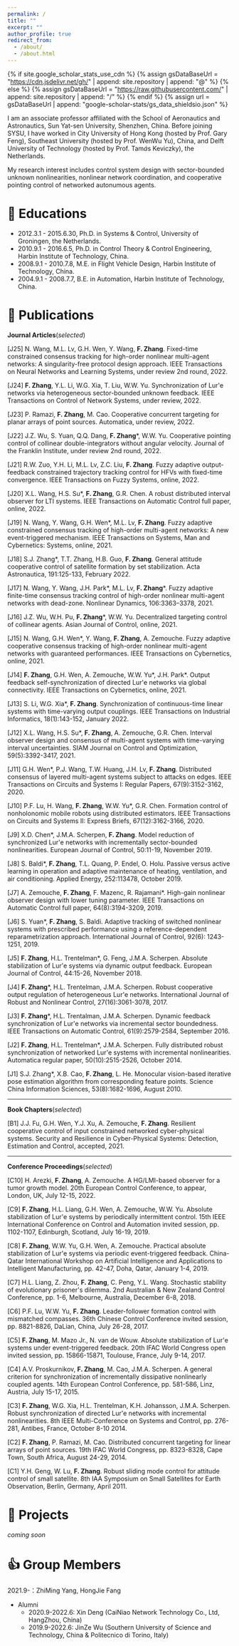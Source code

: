 ```yaml
---
permalink: /
title: ""
excerpt: ""
author_profile: true
redirect_from: 
  - /about/
  - /about.html
---
```


{% if site.google_scholar_stats_use_cdn %}
{% assign gsDataBaseUrl = "https://cdn.jsdelivr.net/gh/" | append: site.repository | append: "@" %}
{% else %}
{% assign gsDataBaseUrl = "https://raw.githubusercontent.com/" | append: site.repository | append: "/" %}
{% endif %}
{% assign url = gsDataBaseUrl | append: "google-scholar-stats/gs_data_shieldsio.json" %}

<span class='anchor' id='about-me'></span>

I am an associate professor affiliated with the School of Aeronautics and Astronautics, Sun Yat-sen University, Shenzhen, China. Before joining SYSU, I have worked in City University of Hong Kong (hosted by Prof. Gary Feng), Southeast University (hosted by Prof. WenWu Yu), China, and Delft University of Technology (hosted by Prof. Tam$\acute{a}$s Keviczky), the Netherlands. 

My research interest includes control system design with sector-bounded unknown nonlinearities, nonlinear network coordination, and cooperative pointing control of networked autonumous agents.


# 📖 Educations

- 2012.3.1 - 2015.6.30, Ph.D. in Systems & Control, University of Groningen, the Netherlands. 
- 2010.9.1 - 2016.6.5, Ph.D. in Control Theory & Control Engineering, Harbin Institute of Technology, China.
- 2008.9.1 - 2010.7.8, M.E. in Flight Vehicle Design, Harbin Institute of Technology, China.
- 2004.9.1 - 2008.7.7, B.E. in Automation, Harbin Institute of Technology, China.


# 📝 Publications

__Journal Articles__(_selected_)

[J25] N. Wang, M.L. Lv, G.H. Wen, Y. Wang, __F. Zhang__. Fixed-time constrained consensus tracking for high-order nonlinear multi-agent networks: A singularity-free protocol design approach. IEEE Transactions on Neural Networks and Learning Systems, under review 2nd round, 2022.

[J24] __F. Zhang__, Y.L. Li, W.G. Xia, T. Liu, W.W. Yu. Synchronization of Lur'e networks via heterogeneous sector-bounded unknown feedback. IEEE Transactions on Control of Network Systems, under review, 2022.

[J23] P. Ramazi, __F. Zhang__, M. Cao. Cooperative concurrent targeting for planar arrays of point sources. Automatica, under review, 2022.

[J22] J.Z. Wu, S. Yuan, Q.Q. Dang, __F. Zhang__*, W.W. Yu. Cooperative pointing control of collinear double-integrators without angular velocity. Journal of the Franklin Institute, under review 2nd round, 2022.

[J21] R.W. Zuo, Y.H. Li, M.L. Lv, Z.C. Liu, __F. Zhang__. Fuzzy adaptive output-feedback constrained trajectory tracking control for HFVs with fixed-time convergence. IEEE Transactions on Fuzzy Systems, online, 2022.

[J20] X.L. Wang, H.S. Su*, __F. Zhang__, G.R. Chen. A robust distributed interval observer for LTI systems. IEEE Transactions on Automatic Control full paper, online, 2022.

[J19] N. Wang, Y. Wang, G.H. Wen*, M.L. Lv, __F. Zhang__. Fuzzy adaptive constrained consensus tracking of high-order multi-agent networks: A new event-triggered mechanism. IEEE Transactions on Systems, Man and Cybernetics: Systems, online, 2021.

[J18] S.J. Zhang*, T.T. Zhang, H.B. Guo, __F. Zhang__. General attitude cooperative control of satellite formation by set stabilization. Acta Astronautica, 191:125-133, February 2022.

[J17] N. Wang, Y. Wang, J.H. Park*, M.L. Lv, __F. Zhang__*. Fuzzy adaptive finite-time consensus tracking control of high-order nonlinear multi-agent networks with dead-zone. Nonlinear Dynamics, 106:3363–3378, 2021.

[J16] J.Z. Wu, W.H. Pu, __F. Zhang__*, W.W. Yu. Decentralized targeting control of collinear agents. Asian Journal of Control, online, 2021.

[J15] N. Wang, G.H. Wen*, Y. Wang, __F. Zhang__, A. Zemouche. Fuzzy adaptive cooperative consensus tracking of high-order nonlinear multi-agent networks with guaranteed performances. IEEE Transactions on Cybernetics, online, 2021.

[J14] __F. Zhang__, G.H. Wen, A. Zemouche, W.W. Yu*, J.H. Park*. Output feedback self-synchronization of directed Lur'e networks via global connectivity. IEEE Transactions on Cybernetics, online, 2021.

[J13] S. Li, W.G. Xia*, __F. Zhang__. Synchronization of continuous-time linear systems with time-varying output couplings. IEEE Transactions on Industrial Informatics, 18(1):143-152, January 2022.

[J12] X.L. Wang, H.S. Su*, __F. Zhang__, A. Zemouche, G.R. Chen. Interval observer design and consensus of multi-agent systems with time-varying interval uncertainties. SIAM Journal on Control and Optimization, 59(5):3392-3417, 2021.

[J11] G.H. Wen*, P.J. Wang, T.W. Huang, J.H. Lv, __F. Zhang__. Distributed consensus of layered multi-agent systems subject to attacks on edges. IEEE Transactions on Circuits and Systems I: Regular Papers, 67(9):3152-3162, 2020.

[J10] P.F. Lu, H. Wang, __F. Zhang__, W.W. Yu*, G.R. Chen. Formation control of nonholonomic mobile robots using distributed estimators. IEEE Transactions on Circuits and Systems II: Express Briefs, 67(12):3162-3166, 2020.

[J9] X.D. Chen*, J.M.A. Scherpen, __F. Zhang__. Model reduction of synchronized Lur'e networks with incrementally sector-bounded nonlinearities. European Journal of Control, 50:11-19, November 2019.

[J8] S. Baldi*, __F. Zhang__, T.L. Quang, P. Endel, O. Holu. Passive versus active learning in operation and adaptive maintenance of heating, ventilation, and air conditioning. Applied Energy, 252:113478, October 2019.

[J7] A. Zemouche, __F. Zhang__, F. Mazenc, R. Rajamani*. High-gain nonlinear observer design with lower tuning parameter. IEEE Transactions on Automatic Control full paper, 64(8):3194-3209, 2019.

[J6] S. Yuan*, __F. Zhang__, S. Baldi. Adaptive tracking of switched nonlinear systems with prescribed performance using a reference-dependent reparametrization approach. International Journal of Control, 92(6): 1243-1251, 2019.

[J5] __F. Zhang__, H.L. Trentelman*, G. Feng, J.M.A. Scherpen. Absolute stabilization of Lur'e systems via dynamic output feedback. European Journal of Control, 44:15-26, November 2018.

[J4] __F. Zhang__*, H.L. Trentelman, J.M.A. Scherpen. Robust cooperative output regulation of heterogeneous Lur'e networks. International Journal of Robust and Nonlinear Control, 27(16):3061-3078, 2017.

[J3] __F. Zhang__*, H.L. Trentalman, J.M.A. Scherpen. Dynamic feedback synchronization of Lur'e networks via incremental sector boundedness. IEEE Transactions on Automatic Control, 61(9):2579-2584, September 2016.

[J2] __F. Zhang__, H.L. Trentelman*, J.M.A. Scherpen. Fully distributed robust synchronization of networked Lur'e systems with incremental nonlinearities. Automatica regular paper, 50(10):2515-2526, October 2014.

[J1] S.J. Zhang*, X.B. Cao, __F. Zhang__, L. He. Monocular vision-based iterative pose estimation algorithm from corresponding feature points. Science China Information Sciences, 53(8):1682-1696, August 2010.

___

__Book Chapters__(_selected_)

[B1] J.J. Fu, G.H. Wen, Y.J. Xu, A. Zemouche, __F. Zhang__. Resilient cooperative control of input constrained networked cyber-physical systems. Security and Resilience in Cyber-Physical Systems: Detection, Estimation and Control, accepted, 2021.

___

__Conference Proceedings__(_selected_)

[C10] H. Arezki, __F. Zhang__, A. Zemouche. A HG/LMI-based observer for a tumor growth model. 20th European Control Conference, to appear, London, UK, July 12-15, 2022.

[C9] __F. Zhang__, H.L. Liang, G.H. Wen, A. Zemouche, W.W. Yu. Absolute stabilization of Lur'e systems by periodically intermittent control. 15th IEEE International Conference on Control and Automation invited session, pp. 1102-1107, Edinburgh, Scotland, July 16-19, 2019.

[C8] __F. Zhang__, W.W. Yu, G.H. Wen, A. Zemouche. Practical absolute stabilization of Lur'e systems via periodic event-triggered feedback. China-Qatar International Workshop on Artificial Intelligence and Applications to Intelligent Manufacturing, pp. 42-47, Doha, Qatar, January 1-4, 2019.

[C7] H.L. Liang, Z. Zhou, __F. Zhang__, C. Peng, Y.L. Wang. Stochastic stability of evolutionary prisoner's dilemma. 2nd Australian & New Zealand Control Conference, pp. 1-6, Melbourne, Australia, December 6-8, 2018.

[C6] P.F. Lu, W.W. Yu, __F. Zhang__. Leader-follower formation control with mismatched compasses. 36th Chinese Control Conference invited session, pp. 8821-8826, DaLian, China, July 26-28, 2017.

[C5] __F. Zhang__, M. Mazo Jr., N. van de Wouw. Absolute stabilization of Lur'e systems under event-triggered feedback. 20th IFAC World Congress open invited session, pp. 15866-15871, Toulouse, France, July 9-14, 2017.

[C4] A.V. Proskurnikov, __F. Zhang__, M. Cao, J.M.A. Scherpen. A general criterion for synchronization of incrementally dissipative nonlinearly coupled agents. 14th European Control Conference, pp. 581-586, Linz, Austria, July 15-17, 2015.

[C3] __F. Zhang__, W.G. Xia, H.L. Trentelman, K.H. Johansson, J.M.A. Scherpen. Robust synchronization of directed Lur'e networks with incremental nonlinearities. 8th IEEE Multi-Conference on Systems and Control, pp. 276-281, Antibes, France, October 8-10 2014.

[C2] __F. Zhang__, P. Ramazi, M. Cao. Distributed concurrent targeting for linear arrays of point sources. 19th IFAC World Congress, pp. 8323-8328, Cape Town, South Africa, August 24-29, 2014.

[C1] Y.H. Geng, W. Lu, __F. Zhang__. Robust sliding mode control for attitude control of small satellite. 8th IAA Symposium on Small Satellites for Earth Observation, Berlin, Germany, April 2011.


# 🎊 Projects
_coming soon_


# 👍 Group Members

2021.9-：ZhiMing Yang, HongJie Fang
- Alumni
  - 2020.9-2022.6: Xin Deng (CaiNiao Network Technology Co., Ltd, HangZhou, China)
  - 2019.9-2022.6: JinZe Wu (Southern University of Science and Technology, China & Politecnico di Torino, Italy)
